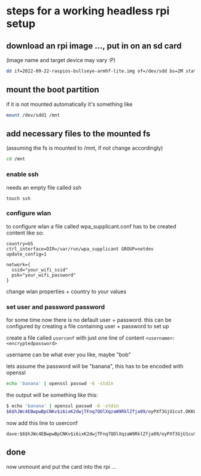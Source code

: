 # steps for a working headless rpi setup

## download an rpi image ..., put in on an sd card
(image name and target device may vary :P)
```bash
dd if=2022-09-22-raspios-bullseye-armhf-lite.img of=/dev/sdd bs=2M status=progress conv=fdatasync
```
## mount the boot partition
if it is not mounted automatically it's something like
```bash
mount /dev/sdd1 /mnt
```

## add necessary files to the mounted fs
(assuming the fs is mounted to /mnt, if not change accordingly)

```bash
cd /mnt
```

### enable ssh
needs an empty file called ssh
```
touch ssh
```

### configure wlan
to configure wlan a file called wpa_supplicant.conf has to be created
content like so:
```
country=US
ctrl_interface=DIR=/var/run/wpa_supplicant GROUP=netdev
update_config=1

network={
  ssid="your_wifi_ssid"
  psk="your_wifi_password"
}
```
change wlan properties + country to your values

### set user and password password
for some time now there is no default user + password. this can be configured by creating a file containing user + password to set up

create a file called ```userconf``` with just one line of content
```<username>:<encryptedpassword>```

username can be what ever you like, maybe "bob"

lets assume the password will be "banana", this has to be encoded with openssl
```bash
echo 'banana' | openssl passwd -6 -stdin
```
the output will be something like this:
```bash
$ echo 'banana' | openssl passwd -6 -stdin
$6$hJWc4EBwpwBpCNKv$i6ixK2dwjTFnq7QOlXqzaW9RklZfja09/oyPXf3GjU1cut.DKKUkVL0VWMxQ26yVHhkEs/s.JeoY2F/kcHlWs/
```
now add this line to userconf
```
dave:$6$hJWc4EBwpwBpCNKv$i6ixK2dwjTFnq7QOlXqzaW9RklZfja09/oyPXf3GjU1cut.DKKUkVL0VWMxQ26yVHhkEs/s.JeoY2F/kcHlWs/
```

## done
now unmount and put the card into the rpi ... 

